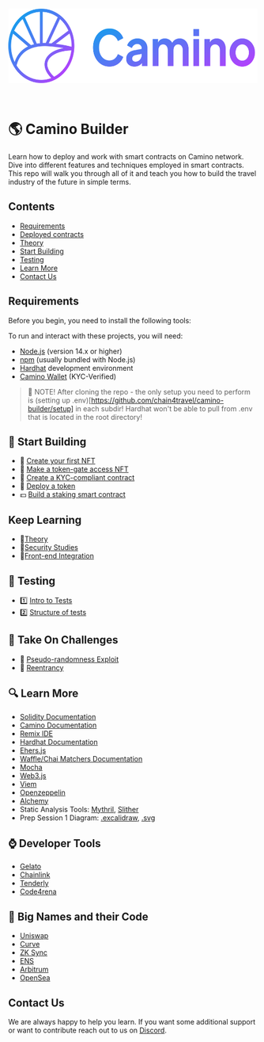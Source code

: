 <p align="center">
  <img src="https://github.com/juuroudojo/images/blob/main/camino-logo.png" height="150" />
</p>

<br/>



# 🌎 Camino Builder

Learn how to deploy and work with smart contracts on Camino network. Dive into different features and techniques employed in smart contracts. This repo will walk you through all of it and teach you how to build the travel industry of the future in simple terms.


## Contents

- [Requirements](#requirements)
- [Deployed contracts](#deployed-interactable-contracts)
- [Theory]()
- [Start Building](#start-building)
- [Testing](#testing)
- [Learn More](#learn-more)
- [Contact Us](#contact-us)

## Requirements

Before you begin, you need to install the following tools:

To run and interact with these projects, you will need:

- [Node.js](https://nodejs.org/en/download/) (version 14.x or higher)
- [npm](https://www.npmjs.com/get-npm) (usually bundled with Node.js)
- [Hardhat](https://hardhat.org/getting-started/#overview) development environment
- [Camino Wallet](https://suite.camino.network/login/) (KYC-Verified)


> 🚩 NOTE! After cloning the repo - the only setup you need to perform is (setting up .env)[https://github.com/chain4travel/camino-builder/setup] in each subdir! Hardhat won't be able to pull from .env that is located in the root directory!



## 📜 Start Building
 - 🍋  [Create your first NFT](https://github.com/chain4travel/camino-builder/tree/c4t/nft)
 - 🎫  [Make a token-gate access NFT](https://github.com/chain4travel/camino-builder/tree/c4t/token-gate)
 - 💸  [Create a KYC-compliant contract](https://github.com/chain4travel/camino-builder/tree/c4t/kyc)
 - 💎  [Deploy a token](https://github.com/chain4travel/camino-builder/tree/c4t/token)
 - 💵  [Build a staking smart contract](https://github.com/chain4travel/camino-builder/tree/c4t/staking)

## Keep Learning
- 💾[Theory](https://github.com/chain4travel/camino-builder/tree/c4t/theory)
- 🐚[Security Studies](https://github.com/chain4travel/camino-builder/tree/c4t/security)
- 🌸[Front-end Integration](https://github.com/chain4travel/camino-builder/tree/c4t/front-end)

## 🔌 Testing
- 1️⃣ [Intro to Tests](https://github.com/chain4travel/camino-builder/tree/c4t/testing/intro)
- 2️⃣ [Structure of tests](https://github.com/chain4travel/camino-builder/tree/c4t/testing/structure)

## 🔐 Take On Challenges
- 🎲 [Pseudo-randomness Exploit](https://github.com/chain4travel/camino-builder/tree/c4t/challenges/random)
- 🔂 [Reentrancy](https://github.com/chain4travel/camino-builder/tree/c4t/challenges/reentrancy)


## 🔍 Learn More
- [Solidity Documentation](https://docs.soliditylang.org/en/develop/)
- [Camino Documentation](https://docs.camino.network/)
- [Remix IDE](https://remix.ethereum.org/)
- [Hardhat Documentation](https://hardhat.org/docs)
- [Ehers.js](https://docs.ethers.org/)
- [Waffle/Chai Matchers Documentation](https://ethereum-waffle.readthedocs.io/en/latest/matchers.html)
- [Mocha](https://mochajs.org/)
- [Web3.js](https://web3js.readthedocs.io/en/v1.10.0/)
- [Viem](https://viem.sh/)
- [Openzeppelin](https://www.openzeppelin.com/)
- [Alchemy](https://www.alchemy.com/)
- Static Analysis Tools: [Mythril](https://mythril.ai/), [Slither](https://github.com/crytic/slither)
- Prep Session 1 Diagram: [.excalidraw](https://github.com/chain4travel/camino-builder/tree/c4t/utils/ps.excalidraw), [.svg](https://github.com/chain4travel/camino-builder/tree/c4t/utils/ps1.svg)

## ⌚ Developer Tools
- [Gelato](https://www.gelato.network/automate)
- [Chainlink](https://chain.link/)
- [Tenderly](https://tenderly.co/)
- [Code4rena](https://code4rena.com/)

## 🔦 Big Names and their Code
- [Uniswap](https://github.com/Uniswap/v2-periphery/tree/master)
- [Curve](https://github.com/curvefi/curve-contract)
- [ZK Sync](https://github.com/code-423n4/2023-03-zksync/tree/main/contracts)
- [ENS](https://github.com/code-423n4/2023-10-ens/tree/main/contracts)
- [Arbitrum](https://github.com/ArbitrumFoundation/governance/tree/c18de53820c505fc459f766c1b224810eaeaabc5/src/security-council-mgmt)
- [OpenSea](https://github.com/ProjectOpenSea/seaport/tree/5de7302bc773d9821ba4759e47fc981680911ea0/contracts)


## Contact Us

We are always happy to help you learn. If you want some additional support or want to contribute reach out to us on [Discord](https://discord.gg/camino).
  



